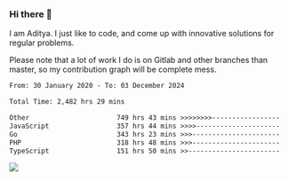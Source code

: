 ### Hi there 👋

I am Aditya. I just like to code, and come up with innovative solutions for regular problems.

Please note that a lot of work I do is on Gitlab and other branches than master, so my contribution graph will be complete mess.

<!--START_SECTION:waka-->

```txt
From: 30 January 2020 - To: 03 December 2024

Total Time: 2,482 hrs 29 mins

Other                      749 hrs 43 mins >>>>>>>>-----------------   30.20 %
JavaScript                 357 hrs 44 mins >>>>---------------------   14.41 %
Go                         343 hrs 23 mins >>>----------------------   13.83 %
PHP                        318 hrs 48 mins >>>----------------------   12.84 %
TypeScript                 151 hrs 50 mins >>-----------------------   06.12 %
```

<!--END_SECTION:waka-->

![](https://komarev.com/ghpvc/?username=BrainBuzzer)

